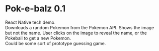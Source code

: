 # Pok-e-balz 0.1

React Native tech demo.  
Downloads a random Pokemon from the Pokemon API.  Shows the image but not the name.  User clicks on the image to reveal the name, or the Pokeball to get a new Pokemon.  
Could be some sort of prototype guessing game.


